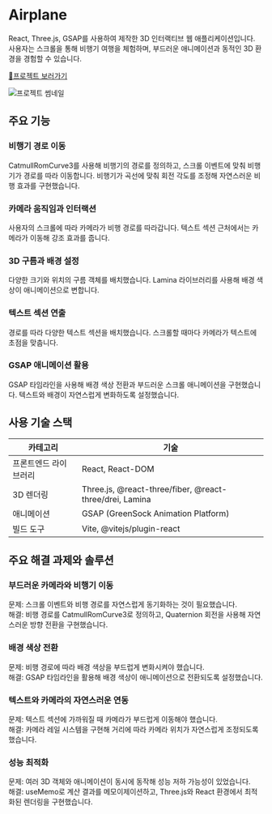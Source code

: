 # Airplane
React, Three.js, GSAP를 사용하여 제작한 3D 인터랙티브 웹 애플리케이션입니다. 사용자는 스크롤을 통해 비행기 여행을 체험하며, 부드러운 애니메이션과 동적인 3D 환경을 경험할 수 있습니다.

[📎프로젝트 보러가기](https://airplane-two.vercel.app/)


![프로젝트 썸네일](https://github.com/user-attachments/assets/3bb18c21-0aee-4e89-9cd6-a97b4ccb66d0)

## 주요 기능

### 비행기 경로 이동
CatmullRomCurve3를 사용해 비행기의 경로를 정의하고, 스크롤 이벤트에 맞춰 비행기가 경로를 따라 이동합니다.
비행기가 곡선에 맞춰 회전 각도를 조정해 자연스러운 비행 효과를 구현했습니다.

### 카메라 움직임과 인터랙션
사용자의 스크롤에 따라 카메라가 비행 경로를 따라갑니다.
텍스트 섹션 근처에서는 카메라가 이동해 강조 효과를 줍니다.

### 3D 구름과 배경 설정
다양한 크기와 위치의 구름 객체를 배치했습니다.
Lamina 라이브러리를 사용해 배경 색상이 애니메이션으로 변합니다.

### 텍스트 섹션 연출
경로를 따라 다양한 텍스트 섹션을 배치했습니다.
스크롤할 때마다 카메라가 텍스트에 초점을 맞춥니다.

### GSAP 애니메이션 활용
GSAP 타임라인을 사용해 배경 색상 전환과 부드러운 스크롤 애니메이션을 구현했습니다.
텍스트와 배경이 자연스럽게 변화하도록 설정했습니다.

## 사용 기술 스택
| **카테고리**          | **기술**                                           |
|----------------------|----------------------------------------------------|
| 프론트엔드 라이브러리 | React, React-DOM                                  |
| 3D 렌더링             | Three.js, @react-three/fiber, @react-three/drei, Lamina |
| 애니메이션            | GSAP (GreenSock Animation Platform)               |
| 빌드 도구             | Vite, @vitejs/plugin-react                         |


## 주요 해결 과제와 솔루션

### 부드러운 카메라와 비행기 이동
문제: 스크롤 이벤트와 비행 경로를 자연스럽게 동기화하는 것이 필요했습니다.<br>
해결: 비행 경로를 CatmullRomCurve3로 정의하고, Quaternion 회전을 사용해 자연스러운 방향 전환을 구현했습니다.

### 배경 색상 전환
문제: 비행 경로에 따라 배경 색상을 부드럽게 변화시켜야 했습니다.<br>
해결: GSAP 타임라인을 활용해 배경 색상이 애니메이션으로 전환되도록 설정했습니다.

### 텍스트와 카메라의 자연스러운 연동
문제: 텍스트 섹션에 가까워질 때 카메라가 부드럽게 이동해야 했습니다.<br>
해결: 카메라 레일 시스템을 구현해 거리에 따라 카메라 위치가 자연스럽게 조정되도록 했습니다.

### 성능 최적화
문제: 여러 3D 객체와 애니메이션이 동시에 동작해 성능 저하 가능성이 있었습니다.<br>
해결: useMemo로 계산 결과를 메모이제이션하고, Three.js와 React 환경에서 최적화된 렌더링을 구현했습니다.
